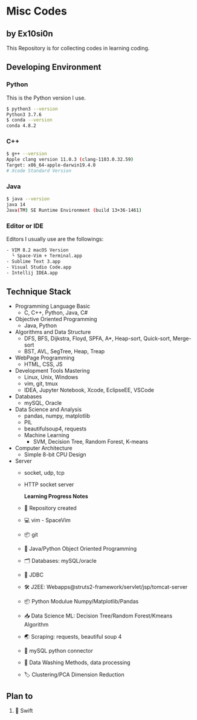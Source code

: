 # Misc Codes

## by Ex10si0n

This Repository is for collecting codes in learning coding.

## Developing Environment

### Python

This is the Python version I use.

```bash
$ python3 --version
Python3 3.7.6
$ conda --version
conda 4.8.2
```

### C++

```bash
$ g++ --version
Apple clang version 11.0.3 (clang-1103.0.32.59)
Target: x86_64-apple-darwin19.4.0
# Xcode Standard Version
```

### Java

```bash
$ java --version
java 14
Java(TM) SE Runtime Environment (build 13+36-1461)
```

### Editor or IDE

Editors I usually use are the followings:

```bash
- VIM 8.2 macOS Version
  └ Space-Vim + Terminal.app
- Sublime Text 3.app
- Visual Studio Code.app
- Intellij IDEA.app
```

## Technique Stack

* Programming Language Basic
  * C, C++, Python, Java, C\#
* Objective Oriented Programming
  * Java, Python
* Algorithms and Data Structure
  * DFS, BFS, Dijkstra, Floyd, SPFA, A\*, Heap-sort, Quick-sort, Merge-sort
  * BST, AVL, SegTree, Heap, Treap
* WebPage Programming
  * HTML, CSS, JS
* Development Tools Mastering
  * Linux, Unix, Windows
  * vim, git, tmux
  * IDEA, Jupyter Notebook, Xcode, EclipseEE, VSCode
* Databases
  * mySQL, Oracle
* Data Science and Analysis
  * pandas, numpy, matplotlib
  * PIL
  * beautifulsoup4, requests
  * Machine Learning
    * SVM, Decision Tree, Random Forest, K-means
* Computer Architecture
  * Simple 8-bit CPU Design
* Server
  * socket, udp, tcp
  * HTTP socket server

    **Learning Progress Notes**

  * 🎉 Repository created
  * 💻 vim   - SpaceVim
  * 📦 git
  * 🔨 Java/Python Object Oriented Programming
  * 🗂 Databases: mySQL/oracle
  * 💾 JDBC
  * 🛠 J2EE: Webapps@struts2-framework/servlet/jsp/tomcat-server
  * 📦 Python Modulue Numpy/Matplotlib/Pandas
  * 📥 Data Science ML: Decision Tree/Random Forest/Kmeans Algorithm
  * 🌏 Scraping: requests, beautiful soup 4
  * 💾 mySQL python connector
  * 📄 Data Washing Methods, data processing
  * 🏷 Clustering/PCA Dimension Reduction

## Plan to

1. 📌 Swift

